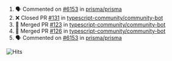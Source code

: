 <!--START_SECTION:activity-->
1. 🗣 Commented on [#6153](https://github.com/prisma/prisma/issues/6153) in [prisma/prisma](https://github.com/prisma/prisma)
2. ❌ Closed PR [#131](https://github.com/typescript-community/community-bot/pull/131) in [typescript-community/community-bot](https://github.com/typescript-community/community-bot)
3. 🎉 Merged PR [#123](https://github.com/typescript-community/community-bot/pull/123) in [typescript-community/community-bot](https://github.com/typescript-community/community-bot)
4. 🎉 Merged PR [#126](https://github.com/typescript-community/community-bot/pull/126) in [typescript-community/community-bot](https://github.com/typescript-community/community-bot)
5. 🗣 Commented on [#6153](https://github.com/prisma/prisma/issues/6153) in [prisma/prisma](https://github.com/prisma/prisma)
<!--END_SECTION:activity-->

![Hits](https://hitcounter.pythonanywhere.com/count/tag.svg?url=https%3A%2F%2Fgithub.com%2Frobertwestbury)
